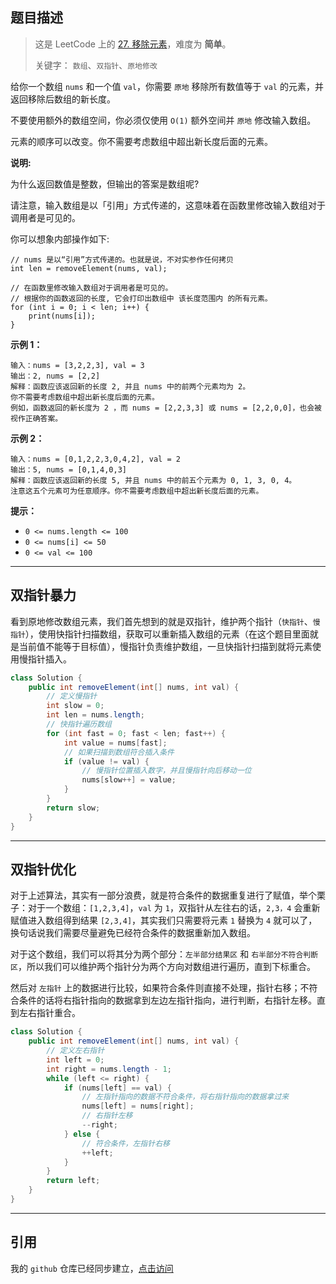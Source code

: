 ## 题目描述

> 这是 LeetCode 上的 [27. 移除元素](https://leetcode-cn.com/problems/remove-element/)，难度为 **简单**。
>
> 关键字： `数组`、`双指针`、`原地修改`

给你一个数组 `nums` 和一个值 `val`，你需要 `原地` 移除所有数值等于 `val` 的元素，并返回移除后数组的新长度。

不要使用额外的数组空间，你必须仅使用 `O(1)` 额外空间并 `原地` 修改输入数组。

元素的顺序可以改变。你不需要考虑数组中超出新长度后面的元素。

**说明:**

为什么返回数值是整数，但输出的答案是数组呢?

请注意，输入数组是以「引用」方式传递的，这意味着在函数里修改输入数组对于调用者是可见的。

你可以想象内部操作如下:
```
// nums 是以“引用”方式传递的。也就是说，不对实参作任何拷贝
int len = removeElement(nums, val);

// 在函数里修改输入数组对于调用者是可见的。
// 根据你的函数返回的长度, 它会打印出数组中 该长度范围内 的所有元素。
for (int i = 0; i < len; i++) {
    print(nums[i]);
}
```

**示例 1：**
```
输入：nums = [3,2,2,3], val = 3
输出：2, nums = [2,2]
解释：函数应该返回新的长度 2, 并且 nums 中的前两个元素均为 2。
你不需要考虑数组中超出新长度后面的元素。
例如，函数返回的新长度为 2 ，而 nums = [2,2,3,3] 或 nums = [2,2,0,0]，也会被视作正确答案。
```

**示例 2：**
```
输入：nums = [0,1,2,2,3,0,4,2], val = 2
输出：5, nums = [0,1,4,0,3]
解释：函数应该返回新的长度 5, 并且 nums 中的前五个元素为 0, 1, 3, 0, 4。
注意这五个元素可为任意顺序。你不需要考虑数组中超出新长度后面的元素。
```

**提示：**

- `0 <= nums.length <= 100`
- `0 <= nums[i] <= 50`
- `0 <= val <= 100`

<hr>

## 双指针暴力
看到原地修改数组元素，我们首先想到的就是双指针，维护两个指针（`快指针`、`慢指针`），使用快指针扫描数组，获取可以重新插入数组的元素（在这个题目里面就是当前值不能等于目标值），慢指针负责维护数组，一旦快指针扫描到就将元素使用慢指针插入。
```java
class Solution {
    public int removeElement(int[] nums, int val) {
        // 定义慢指针
        int slow = 0;
        int len = nums.length;
        // 快指针遍历数组
        for (int fast = 0; fast < len; fast++) {
            int value = nums[fast];
            // 如果扫描到数组符合插入条件
            if (value != val) {
                // 慢指针位置插入数字，并且慢指针向后移动一位
                nums[slow++] = value;
            }
        }
        return slow;
    }
}
```

<hr>

## 双指针优化
对于上述算法，其实有一部分浪费，就是符合条件的数据重复进行了赋值，举个栗子：对于一个数组：`[1,2,3,4]`，`val` 为 `1`，双指针从左往右的话，`2,3，4` 会重新赋值进入数组得到结果 `[2,3,4]`，其实我们只需要将元素 `1` 替换为 `4` 就可以了，换句话说我们需要尽量避免已经符合条件的数据重新加入数组。

对于这个数组，我们可以将其分为两个部分：`左半部分结果区` 和 `右半部分不符合判断区`，所以我们可以维护两个指针分为两个方向对数组进行遍历，直到下标重合。

然后对 `左指针` 上的数据进行比较，如果符合条件则直接不处理，指针右移；不符合条件的话将右指针指向的数据拿到左边左指针指向，进行判断，右指针左移。直到左右指针重合。

```java
class Solution {
    public int removeElement(int[] nums, int val) {
        // 定义左右指针
        int left = 0;
        int right = nums.length - 1;
        while (left <= right) {
            if (nums[left] == val) {
                // 左指针指向的数据不符合条件，将右指针指向的数据拿过来
                nums[left] = nums[right];
                // 右指针左移
                --right;
            } else {
                // 符合条件，左指针右移
                ++left;
            }
        }
        return left;
    }
}
```

<hr>

## 引用
我的 `github` 仓库已经同步建立，[点击访问](https://github.com/haonange1314/defeat-leetcode)
